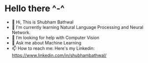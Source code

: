# Hello there ^-^
- 👋 Hi, This is Shubham Bathwal
- 🌱 I'm currently learning Natural Language Processing and Neural Network.
- 🤔 I’m looking for help with Computer Vision
- 💬 Ask me about Machine Learning
- 📫 How to reach me: Here's my Linkedin: https://www.linkedin.com/in/shubhambathwal/

<!---
sbathwal1999/sbathwal1999 is a ✨ special ✨ repository because its `README.md` (this file) appears on your GitHub profile.
You can click the Preview link to take a look at your changes.
--->
